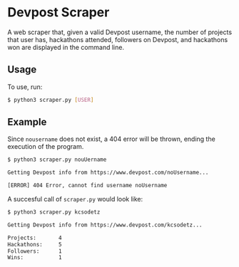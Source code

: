 # Devpost Scraper 

A web scraper that, given a valid Devpost username, the number of projects that user has, hackathons attended, followers on Devpost, and hackathons won are displayed in the command line.

## Usage

To use, run:

```sh
$ python3 scraper.py [USER]

```

## Example

Since `nousername` does not exist, a 404 error will be thrown, ending the execution of the program.

```sh
$ python3 scraper.py nouUername

Getting Devpost info from https://www.devpost.com/noUsername...

[ERROR] 404 Error, cannot find username noUsername

```

A succesful call of `scraper.py` would look like:

```sh
$ python3 scraper.py kcsodetz

Getting Devpost info from https://www.devpost.com/kcsodetz...

Projects:       4
Hackathons:     5
Followers:      1
Wins:           1

```

